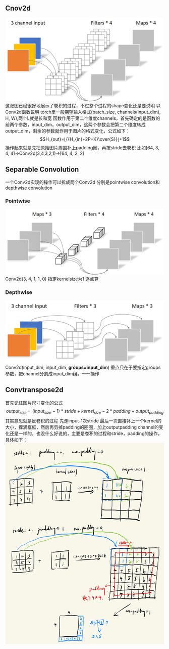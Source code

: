 ## Cnov2d

![alt text](.\pictures\a_c_p1.png)
这张图已经很好地展示了卷积的过程，不过整个过程的shape变化还是要说明
以Conv2d函数说明
torch里一般期望输入格式(batch_size, channels(input_dim), H, W),两个L就是长和宽
函数作用于第二个维度channels，首先确定的是函数的前两个参数，input_dim，output_dim，这两个参数会把第二个维度转成output_dim，剩余的参数就作用于图片的格式变化，公式如下：
$$H_{out}=⌊{{H_{in}+2P−K}\over{S}}⌋+1$$
操作起来就是先把原始图片周围补上padding圈，再按stride去卷积 
比如[64, 3, 4, 4]->Conv2d(3,4,3,2,1)->[64, 4, 2, 2]

## Separable Convolution 
一个Conv2d实现的操作可以拆成两个Conv2d
分别是pointwise convolution和depthwise convolution

### Pointwise
![alt text](.\pictures\a_c_p2.png)
Conv2d(3, 4, 1, 1, 0)
指定kernelsize为1 逐点算

### Depthwise
![alt text](.\pictures\a_c_p3.png)
Conv2d(input_dim, input_dim, **groups=input_dim**)
重点只在于要指定groups参数，把channel分割成input_dim组，一一操作

## Convtranspose2d

首先记住图片尺寸变化的公式$$output_{size} = (input_{size} - 1)*stride + kernel_{size} - 2*padding + output_{padding}$$
其实意思就是反卷积的过程 先走input-1次stride 最后一次直接补上一个kernel的大小，撑满框框，然后再剪掉padding的圈圈，加上outputpadding
channel的变化还是一样的，也没什么好说的，主要是卷积的过程和stride，padding的操作，具体如下：
![alt text](.\pictures\a_c_p4.jpg)
